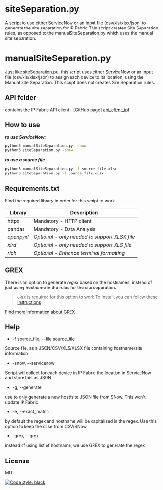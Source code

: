 # siteSeparation.py
A script to use either ServiceNow or an input file (csv/xls/xlsx/json) to generate the site separation for IP Fabric
This script creates Site Separation rules, as opposed to the manualSiteSeparation.py which uses the manual site separation.

# manualSiteSeparation.py
Just like siteSeparation.pu, this script uses either ServiceNow or an input file (csv/xls/xlsx/json) to assign each device to its location, using the Manual Site Separation.
This script does not creates Site Separation rules.


## API folder
contains the IP Fabric API client - [GitHub page] [api_client_ipf]


## How to use

***to use ServiceNow:***
```sh
python3 manualSiteSeparation.py -snow
python3 siteSeparation.py -snow
```
***to use a source file***
```sh
python3 manualSiteSeparation.py -f source_file.xlsx
python3 siteSeparation.py -f source_file.xlsx 
```

## Requirements.txt

Find the required library in order for this script to work

| Library | Description |
| ------ | ------ |
| httpx | Mandatory - HTTP client |
| pandas | Mandatory - Data Analysis |
| *openpyxl* | *Optional - only needed to support XLSX file* |
| *xlrd* | *Optional - only needed to support XLS file* |
| *rich* | *Optional - Enhance terminal formatting* |

## GREX

There is an option to generate *regex* based on the hostnames, instead of just using hostname in the rules for the site separation.
> `GREX` is required for this option to work
> To install, you can follow these [instructions][grex_install]

[Find more information about GREX][grex_github]


## Help

- -f source_file, --file source_file

Source file, as a JSON/CSV/XLS/XLSX file containing hostname/site information
- -snow, --servicenow

Script will collect for each device in IP Fabric the location in ServiceNow and store this as JSON
- -g, --generate

use to only generate a new host/site JSON file from SNow. This won't update IP Fabric
- -e, --exact_match

by default the regex and hostname will be capitalised in the regex. Use this option to keep the case from CSV/SNow
- -grex, --grex
  
instead of using list of hostname, we use GREX to generate the regex

## License

MIT

[![Code style: black](https://img.shields.io/badge/code%20style-black-000000.svg)](https://github.com/psf/black)

[//]: # (These are reference links used in the body of this note and get stripped out when the markdown processor does its job. There is no need to format nicely because it shouldn't be seen. Thanks SO - http://stackoverflow.com/questions/4823468/store-comments-in-markdown-syntax)

   [api_client_ipf]: <https://github.com/community-fabric/integration-demos/tree/main/api_clients/ipf>
   [grex_github]: <https://github.com/pemistahl/grex>
   [grex_install]:<https://github.com/pemistahl/grex#how-to-install>